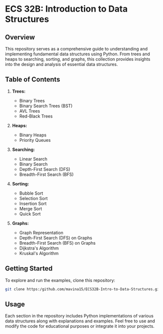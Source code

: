 # ECS 32B: Introduction to Data Structures

## Overview
This repository serves as a comprehensive guide to understanding and implementing fundamental data structures using Python. From trees and heaps to searching, sorting, and graphs, this collection provides insights into the design and analysis of essential data structures.

## Table of Contents
1. **Trees:**
   - Binary Trees
   - Binary Search Trees (BST)
   - AVL Trees
   - Red-Black Trees

2. **Heaps:**
   - Binary Heaps
   - Priority Queues

3. **Searching:**
   - Linear Search
   - Binary Search
   - Depth-First Search (DFS)
   - Breadth-First Search (BFS)

4. **Sorting:**
   - Bubble Sort
   - Selection Sort
   - Insertion Sort
   - Merge Sort
   - Quick Sort

5. **Graphs:**
   - Graph Representation
   - Depth-First Search (DFS) on Graphs
   - Breadth-First Search (BFS) on Graphs
   - Dijkstra's Algorithm
   - Kruskal's Algorithm

## Getting Started
To explore and run the examples, clone this repository:

```bash
git clone https:/github.com/mavina15/ECS32B-Intro-to-Data-Structures.git
```

## Usage
Each section in the repository includes Python implementations of various data structures along with explanations and examples. Feel free to use and modify the code for educational purposes or integrate it into your projects.
